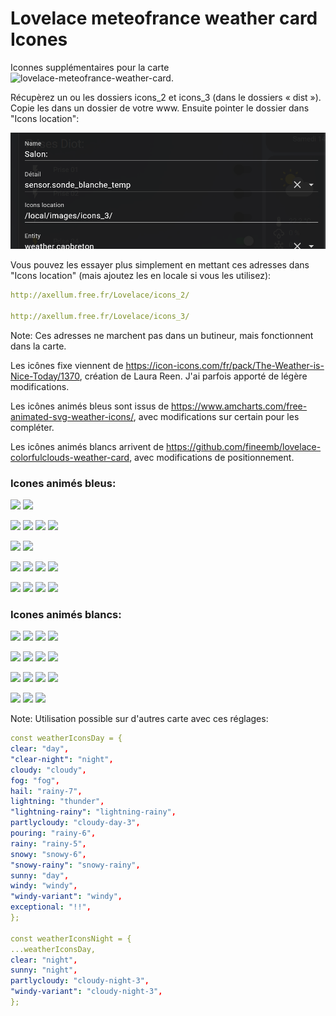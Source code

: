 # Lovelace meteofrance weather card Icones

Iconnes supplémentaires pour la carte ![lovelace-meteofrance-weather-card](https://github.com/hacf-fr/lovelace-meteofrance-weather-card).

Récupèrez un ou les dossiers icons_2 et icons_3 (dans le dossiers « dist »).
Copie les dans un dossier de votre www. Ensuite pointer le dossier dans "Icons location":

![](/ajout.png)

Vous pouvez les essayer plus simplement en mettant ces adresses dans "Icons location" (mais ajoutez les en locale si vous les utilisez):
   ```yaml
http://axellum.free.fr/Lovelace/icons_2/

http://axellum.free.fr/Lovelace/icons_3/
   ```
Note: Ces adresses ne marchent pas dans un butineur, mais fonctionnent dans la carte.

Les icônes fixe viennent de https://icon-icons.com/fr/pack/The-Weather-is-Nice-Today/1370, création de Laura Reen. J'ai parfois apporté de légère modifications.

Les icônes animés bleus sont issus de https://www.amcharts.com/free-animated-svg-weather-icons/, avec modifications sur certain pour les compléter.

Les icônes animés blancs arrivent de https://github.com/fineemb/lovelace-colorfulclouds-weather-card, avec modifications de positionnement.

### Icones animés bleus:
![](/dist/icons/day.svg)
![](/dist/icons/night.svg)

![](/dist/icons/windy-night.svg)
![](/dist/icons/windy.svg)
![](/dist/icons/fog.svg)
![](/dist/icons/fog1.svg)


![](/dist/icons/cloudy.svg)
![](/dist/icons/cloudy-day-3.svg)

![](/dist/icons/cloudy-night-3.svg)
![](/dist/icons/lightning-rainy.svg)
![](/dist/icons/rainy-5.svg)
![](/dist/icons/rainy-6.svg)


![](/dist/icons/rainy-7.svg)
![](/dist/icons/snowy-6.svg)
![](/dist/icons/snowy-rainy.svg)
![](/dist/icons/thunder.svg)


### Icones animés blancs:
![](/dist/icons_3/day.svg)
![](/dist/icons_3/night.svg)
![](/dist/icons_3/windy-night.svg)
![](/dist/icons_3/windy.svg)

![](/dist/icons_3/fog.svg)
![](/dist/icons_3/cloudy.svg)
![](/dist/icons_3/cloudy-day-3.svg)
![](/dist/icons_3/cloudy-night-3.svg)

![](/dist/icons_3/lightning-rainy.svg)
![](/dist/icons_3/rainy-5.svg)
![](/dist/icons_3/rainy-6.svg)
![](/dist/icons_3/rainy-7.svg)

![](/dist/icons_3/snowy-6.svg)
![](/dist/icons_3/snowy-rainy.svg)
![](/dist/icons_3/thunder.svg)

Note:
Utilisation possible sur d'autres carte avec ces réglages:

   ```yaml
const weatherIconsDay = {
  clear: "day",
  "clear-night": "night",
  cloudy: "cloudy",
  fog: "fog",
  hail: "rainy-7",
  lightning: "thunder",
  "lightning-rainy": "lightning-rainy",
  partlycloudy: "cloudy-day-3",
  pouring: "rainy-6",
  rainy: "rainy-5",
  snowy: "snowy-6",
  "snowy-rainy": "snowy-rainy",
  sunny: "day",
  windy: "windy",
  "windy-variant": "windy",
  exceptional: "!!",
};

const weatherIconsNight = {
  ...weatherIconsDay,
  clear: "night",
  sunny: "night",
  partlycloudy: "cloudy-night-3",
  "windy-variant": "cloudy-night-3",
};
   ```
